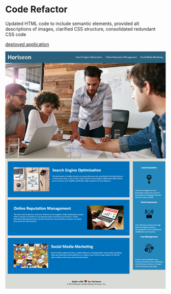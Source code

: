 # Code Refactor
Updated HTML code to include semantic elements, provided alt descriptions of images, clarified CSS structure, consolidated redundant CSS code

[deployed application](https://dctristero.github.io/daniel-cohen-challenge-1/#social-media-marketing)

![screenshot of application](./assets/images/screenshot.png)